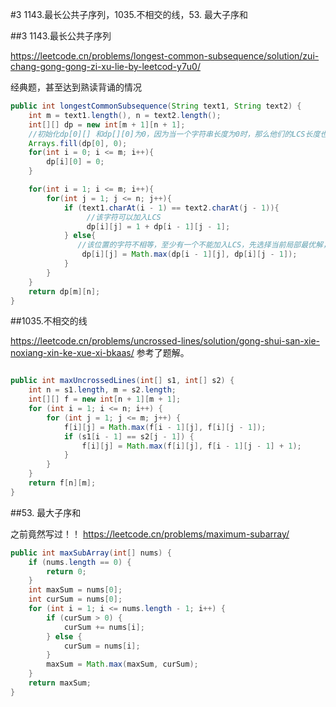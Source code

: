 #3 1143.最长公共子序列，1035.不相交的线，53. 最大子序和

##3 1143.最长公共子序列

https://leetcode.cn/problems/longest-common-subsequence/solution/zui-chang-gong-gong-zi-xu-lie-by-leetcod-y7u0/

经典题，甚至达到熟读背诵的情况

```java
public int longestCommonSubsequence(String text1, String text2) {
    int m = text1.length(), n = text2.length();
    int[][] dp = new int[m + 1][n + 1];
    //初始化dp[0][] 和dp[][0]为0，因为当一个字符串长度为0时，那么他们的LCS长度也为0
    Arrays.fill(dp[0], 0);
    for(int i = 0; i <= m; i++){
        dp[i][0] = 0;
    }

    for(int i = 1; i <= m; i++){
        for(int j = 1; j <= n; j++){
            if (text1.charAt(i - 1) == text2.charAt(j - 1)){
                 //该字符可以加入LCS
                 dp[i][j] = 1 + dp[i - 1][j - 1];
            } else{
               //该位置的字符不相等，至少有一个不能加入LCS，先选择当前局部最优解，即选择前面的较大值
                dp[i][j] = Math.max(dp[i - 1][j], dp[i][j - 1]);
            }
        }
    }
    return dp[m][n];
}

```
##1035.不相交的线

https://leetcode.cn/problems/uncrossed-lines/solution/gong-shui-san-xie-noxiang-xin-ke-xue-xi-bkaas/
参考了题解。

```java

public int maxUncrossedLines(int[] s1, int[] s2) {
    int n = s1.length, m = s2.length;
    int[][] f = new int[n + 1][m + 1];
    for (int i = 1; i <= n; i++) {
        for (int j = 1; j <= m; j++) {
            f[i][j] = Math.max(f[i - 1][j], f[i][j - 1]);
            if (s1[i - 1] == s2[j - 1]) {
                f[i][j] = Math.max(f[i][j], f[i - 1][j - 1] + 1);
            }
        }
    }
    return f[n][m];
}

```
##53. 最大子序和

之前竟然写过！！
https://leetcode.cn/problems/maximum-subarray/

```java
public int maxSubArray(int[] nums) {
    if (nums.length == 0) {
        return 0;
    }
    int maxSum = nums[0];
    int curSum = nums[0];
    for (int i = 1; i <= nums.length - 1; i++) {
        if (curSum > 0) {
            curSum += nums[i];
        } else {
            curSum = nums[i];
        }
        maxSum = Math.max(maxSum, curSum);
    }
    return maxSum;
}

```
